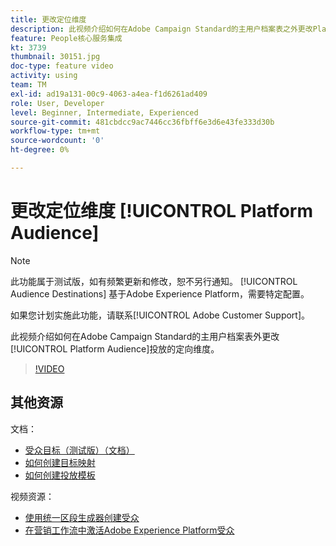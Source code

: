 ```yaml
---
title: 更改定位维度
description: 此视频介绍如何在Adobe Campaign Standard的主用户档案表之外更改Platform Audience投放的定向维度。
feature: People核心服务集成
kt: 3739
thumbnail: 30151.jpg
doc-type: feature video
activity: using
team: TM
exl-id: ad19a131-00c9-4063-a4ea-f1d6261ad409
role: User, Developer
level: Beginner, Intermediate, Experienced
source-git-commit: 481cbdcc9ac7446cc36fbff6e3d6e43fe333d30b
workflow-type: tm+mt
source-wordcount: '0'
ht-degree: 0%

---
```


# 更改定位维度 [!UICONTROL Platform Audience]

>[!NOTE]
>
>此功能属于测试版，如有频繁更新和修改，恕不另行通知。 [!UICONTROL Audience Destinations] 基于Adobe Experience Platform，需要特定配置。
>
>如果您计划实施此功能，请联系[!UICONTROL Adobe Customer Support]。

此视频介绍如何在Adobe Campaign Standard的主用户档案表外更改[!UICONTROL Platform Audience]投放的定向维度。

>[!VIDEO](https://video.tv.adobe.com/v/30151?quality=12)

## 其他资源

文档：

* [受众目标（测试版）（文档）](https://experienceleague.adobe.com/docs/campaign-standard-learn/tutorials/profiles-and-audiences/audience-destinations/audience-destinations-overview.html?lang=en)
* [如何创建目标映射](https://experienceleague.adobe.com/docs/campaign-standard/using/administrating/application-settings/target-mappings-in-campaign.html?lang=en)
* [如何创建投放模板](https://experienceleague.adobe.com/docs/campaign-standard/using/getting-started/marketing-plans/marketing-activity-templates.html?lang=en)

视频资源：

* [使用统一区段生成器创建受众](/help/profiles-and-audiences/audience-destinations/creating-audiences-using-segment-builder.md)
* [在营销工作流中激活Adobe Experience Platform受众](/help/profiles-and-audiences/audience-destinations/activating-aep-audiences.md)
